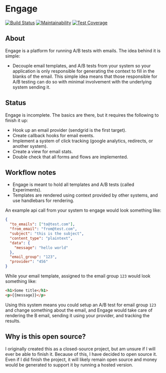 # Engage

[![Build Status](https://travis-ci.org/ograycode/engage.svg?branch=master)](https://travis-ci.org/ograycode/engage)
[![Maintainability](https://api.codeclimate.com/v1/badges/39d4a37116054c786c39/maintainability)](https://codeclimate.com/github/ograycode/engage/maintainability)
[![Test Coverage](https://api.codeclimate.com/v1/badges/39d4a37116054c786c39/test_coverage)](https://codeclimate.com/github/ograycode/engage/test_coverage)

## About

Engage is a platform for running A/B tests with emails. The idea behind it is simple:

- Decouple email templates, and A/B tests from your system so your application is only responsible for generating the context to fill in the blanks of the email. This simple idea means that those responsible for A/B testing can do so with minimal involvement with the underlying system sending it.

## Status

Engage is incomplete. The basics are there, but it requires the following to finish it up:

- Hook up an email provider (sendgrid is the first target).
- Create callback hooks for email events.
- Implement a system of click tracking (google analytics, redirects, or another system).
- Create a view for email stats.
- Double check that all forms and flows are implemented.

## Workflow notes

- Engage is meant to hold all templates and A/B tests (called Experiments).
- Templates are rendered using context provided by other systems, and use handlebars for rendering.

An example api call from your system to engage would look something like:

```json
{
  "to_emails": ["to@test.com"],
  "from_email": "from@test.com",
  "subject": "this is the subject",
  "content_type": "plaintext",
  "data": {
    "message": "hello world"
  },
  "email_group": "123",
  "provider": "456"
}
```

While your email template, assigned to the email group `123` would look something like:

```html
<h1>Some title</h1>
<p>{{message}}</p>
```

Using this system means you could setup an A/B test for email group `123` and change something about the email, and Engage would take care of rendering the B email, sending it using your provider, and tracking the results.

## Why is this open source?

I originally created this as a closed-source project, but am unsure if I will ever be able to finish it. Because of this, I have decided to open source it. Even if I did finish the project, it will likely remain open source and money would be generated to support it by running a hosted version.

